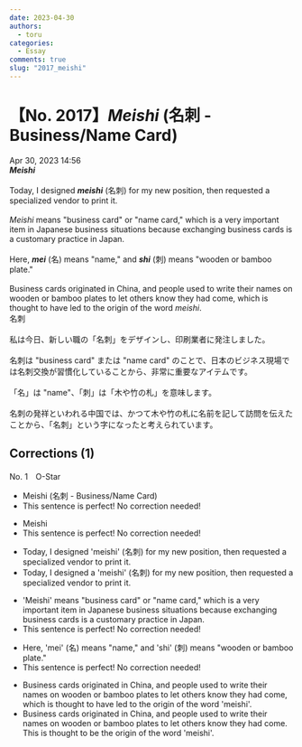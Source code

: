 ```yaml
---
date: 2023-04-30
authors:
  - toru
categories:
  - Essay
comments: true
slug: "2017_meishi"
---
```


# 【No. 2017】<strong><em>Meishi</em></strong> (名刺 - Business/Name Card)
<div class="date">Apr 30, 2023 14:56</div>
<div id="post"><div id="body_show_ori">
<strong><em>Meishi</em></strong><br/><br/>Today, I designed <strong><em>meishi</em></strong> (名刺) for my new position, then requested a specialized vendor to print it.<br/><br/><em>Meishi</em> means "business card" or "name card," which is a very important item in Japanese business situations because exchanging business cards is a customary practice in Japan.<br/><br/>Here, <strong><em>mei</em></strong> (名) means "name," and <strong><em>shi</em></strong> (刺) means "wooden or bamboo plate."<br/><br/>Business cards originated in China, and people used to write their names on wooden or bamboo plates to let others know they had come, which is thought to have led to the origin of the word <em>meishi</em>.
</div></div>

<!-- more -->

<div id="post_ja"><div id="body_show_mo">
名刺<br/><br/>私は今日、新しい職の「名刺」をデザインし、印刷業者に発注しました。<br/><br/>名刺は "business card" または "name card" のことで、日本のビジネス現場では名刺交換が習慣化していることから、非常に重要なアイテムです。<br/><br/>「名」は "name"、「刺」は「木や竹の札」を意味します。<br/><br/>名刺の発祥といわれる中国では、かつて木や竹の札に名前を記して訪問を伝えたことから、「名刺」という字になったと考えられています。
</div></div>

## Corrections (1)
<div id="block"><div class="first_name"> No. 1　<span class="just_name">O-Star</span></div><div id="block2">
<ul class="correction_field">
<li class="incorrect">Meishi (名刺 - Business/Name Card)</li>
<li class="corrected perfect">This sentence is perfect! No correction needed!</li>
</ul>
<ul class="correction_field">
<li class="incorrect">Meishi</li>
<li class="corrected perfect">This sentence is perfect! No correction needed!</li>
</ul>
<ul class="correction_field">
<li class="incorrect">Today, I designed 'meishi' (名刺) for my new position, then requested a specialized vendor to print it.</li>
<li class="corrected correct">
Today, I designed <span class="f_bold">a</span> 'meishi' (名刺) for my new position, then requested a specialized vendor to print it.
</li>
</ul>
<ul class="correction_field">
<li class="incorrect">'Meishi' means "business card" or "name card," which is a very important item in Japanese business situations because exchanging business cards is a customary practice in Japan.</li>
<li class="corrected perfect">This sentence is perfect! No correction needed!</li>
</ul>
<ul class="correction_field">
<li class="incorrect">Here, 'mei' (名) means "name," and 'shi' (刺) means "wooden or bamboo plate."</li>
<li class="corrected perfect">This sentence is perfect! No correction needed!</li>
</ul>
<ul class="correction_field">
<li class="incorrect">Business cards originated in China, and people used to write their names on wooden or bamboo plates to let others know they had come, which is thought to have led to the origin of the word 'meishi'.</li>
<li class="corrected correct">
Business cards originated in China, and people used to write their names on wooden or bamboo plates to let others know they had come. <span class="f_bold">This is</span> thought <span class="f_bold">to be the origin of </span>the word 'meishi'.
</li>
</ul>
</div></div>
